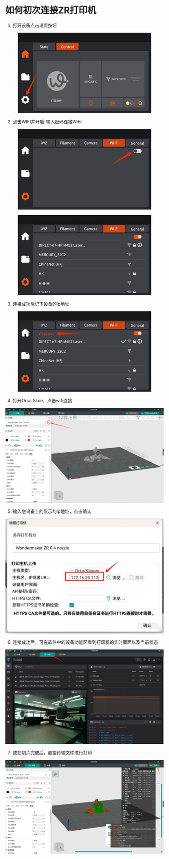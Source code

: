 # 如何初次连接ZR打印机

1. 打开设备点击设置按钮

<figure><img src="../../../../.gitbook/assets/WPS图片(8).png" alt=""><figcaption></figcaption></figure>

2. 点击WIFI并开启-输入密码连接WiFi

<figure><img src="../../../../.gitbook/assets/WPS图片(9).png" alt=""><figcaption></figcaption></figure>

<figure><img src="../../../../.gitbook/assets/2 (29).png" alt=""><figcaption></figcaption></figure>

3. 连接成功后记下设备的ip地址

<figure><img src="../../../../.gitbook/assets/WPS图片(10).png" alt=""><figcaption></figcaption></figure>

4. 打开Orca Slice，点击wifi连接

![](<../../../../.gitbook/assets/4 (21).png>)

5. 输入您设备上的显示的ip地址，点击确认

![](<../../../../.gitbook/assets/5 (19).png>)

6. 连接成功后，可在软件中的设备功能区看到打印机的实时画面以及当前状态

![](<../../../../.gitbook/assets/6 (19).png>)

7. 或在切片完成后，直接传输文件进行打印

![](<../../../../.gitbook/assets/7 (6).png>)
